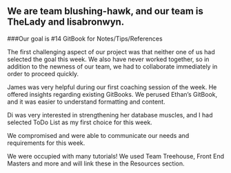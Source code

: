 ## We are team blushing-hawk, and our team is TheLady and lisabronwyn.

###Our goal is #14 GitBook for Notes/Tips/References

The first challenging aspect of our project was that neither one of us had selected the goal this week. We also have never worked together, so in addition to the newness of our team, we had to collaborate immediately in order to proceed quickly.

James was very helpful during our first coaching session of the week. He offered insights regarding existing GitBooks. We perused Ethan’s GitBook, and it was easier to understand formatting and content. 

Di was very interested in strengthening her database muscles, and I had selected ToDo List as my first choice for this week.

We compromised and were able to communicate our needs and requirements for this week.

We were occupied with many tutorials! We used Team Treehouse, Front End Masters and more and will link these in the Resources section.

